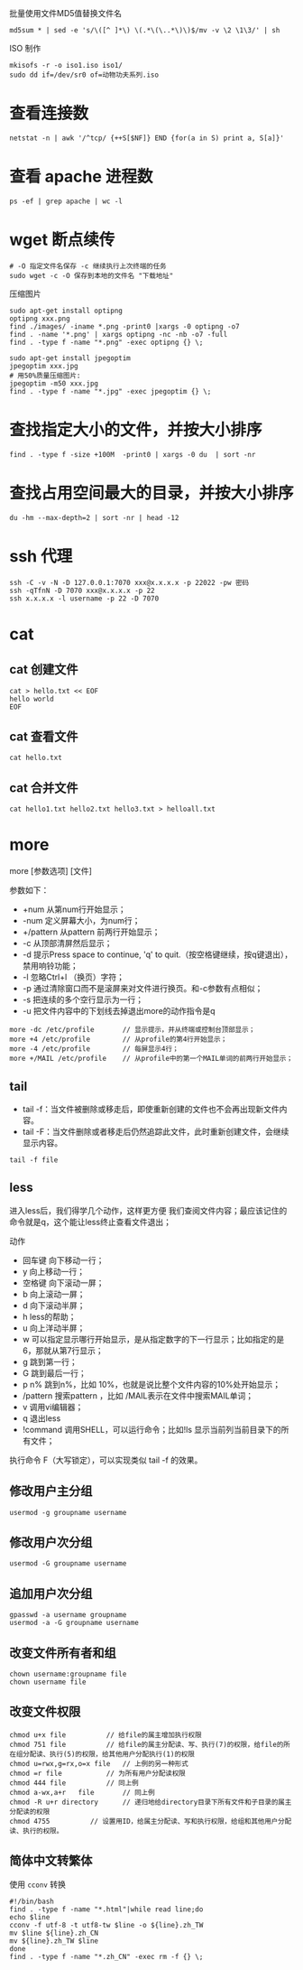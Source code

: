 批量使用文件MD5值替换文件名

```shell
md5sum * | sed -e 's/\([^ ]*\) \(.*\(\..*\)\)$/mv -v \2 \1\3/' | sh
```

ISO 制作
```shell
mkisofs -r -o iso1.iso iso1/
sudo dd if=/dev/sr0 of=动物功夫系列.iso
```

# 查看连接数
```shell
netstat -n | awk '/^tcp/ {++S[$NF]} END {for(a in S) print a, S[a]}'
```

# 查看 apache 进程数
```shell
ps -ef | grep apache | wc -l
```

# wget 断点续传

```shell
# -O 指定文件名保存 -c 继续执行上次终端的任务
sudo wget -c -O 保存到本地的文件名 "下载地址"
```

压缩图片

```shell
sudo apt-get install optipng
optipng xxx.png
find ./images/ -iname *.png -print0 |xargs -0 optipng -o7
find . -name '*.png' | xargs optipng -nc -nb -o7 -full
find . -type f -name "*.png" -exec optipng {} \;

sudo apt-get install jpegoptim
jpegoptim xxx.jpg
# 用50%质量压缩图片:
jpegoptim -m50 xxx.jpg
find . -type f -name "*.jpg" -exec jpegoptim {} \;
```

# 查找指定大小的文件，并按大小排序
```shell
find . -type f -size +100M  -print0 | xargs -0 du  | sort -nr
```

# 查找占用空间最大的目录，并按大小排序
```shell
du -hm --max-depth=2 | sort -nr | head -12
```

# ssh 代理

```shell
ssh -C -v -N -D 127.0.0.1:7070 xxx@x.x.x.x -p 22022 -pw 密码
ssh -qTfnN -D 7070 xxx@x.x.x.x -p 22
ssh x.x.x.x -l username -p 22 -D 7070
```

# cat 

## cat 创建文件

```shell
cat > hello.txt << EOF
hello world
EOF
```

## cat 查看文件

```shell
cat hello.txt
```

## cat 合并文件

```shell
cat hello1.txt hello2.txt hello3.txt > helloall.txt
```

# more

more [参数选项] [文件]

参数如下：
- +num   从第num行开始显示；
- -num   定义屏幕大小，为num行；
- +/pattern   从pattern 前两行开始显示；
- -c   从顶部清屏然后显示；
- -d   提示Press space to continue, 'q' to quit.（按空格键继续，按q键退出），禁用响铃功能；
- -l    忽略Ctrl+l （换页）字符；
- -p    通过清除窗口而不是滚屏来对文件进行换页。和-c参数有点相似；
- -s    把连续的多个空行显示为一行；
- -u    把文件内容中的下划线去掉退出more的动作指令是q 

```shell
more -dc /etc/profile		// 显示提示，并从终端或控制台顶部显示；
more +4 /etc/profile		// 从profile的第4行开始显示；
more -4 /etc/profile		// 每屏显示4行；
more +/MAIL /etc/profile	// 从profile中的第一个MAIL单词的前两行开始显示；
```

## tail

- tail -f：当文件被删除或移走后，即使重新创建的文件也不会再出现新文件内容。
- tail -F：当文件删除或者移走后仍然追踪此文件，此时重新创建文件，会继续显示内容。

```shell
tail -f file
```

## less

进入less后，我们得学几个动作，这样更方便 我们查阅文件内容；最应该记住的命令就是q，这个能让less终止查看文件退出；

动作

- 回车键 向下移动一行；
- y 向上移动一行；
- 空格键 向下滚动一屏；
- b 向上滚动一屏；
- d 向下滚动半屏；
- h less的帮助；
- u 向上洋动半屏；
- w 可以指定显示哪行开始显示，是从指定数字的下一行显示；比如指定的是6，那就从第7行显示；
- g 跳到第一行；
- G 跳到最后一行；
- p n% 跳到n%，比如 10%，也就是说比整个文件内容的10%处开始显示；
- /pattern 搜索pattern ，比如 /MAIL表示在文件中搜索MAIL单词；
- v 调用vi编辑器；
- q 退出less
- !command 调用SHELL，可以运行命令；比如!ls 显示当前列当前目录下的所有文件；

执行命令 F（大写锁定），可以实现类似 tail -f 的效果。

## 修改用户主分组

```shell
usermod -g groupname username
```

## 修改用户次分组

```shell
usermod -G groupname username
```

## 追加用户次分组

```shell
gpasswd -a username groupname
usermod -a -G groupname username
```

## 改变文件所有者和组

```shell
chown username:groupname file
chown username file
```

## 改变文件权限

```shell
chmod u+x file			// 给file的属主增加执行权限
chmod 751 file			// 给file的属主分配读、写、执行(7)的权限，给file的所在组分配读、执行(5)的权限，给其他用户分配执行(1)的权限
chmod u=rwx,g=rx,o=x file	// 上例的另一种形式
chmod =r file			// 为所有用户分配读权限
chmod 444 file			// 同上例
chmod a-wx,a+r   file		// 同上例
chmod -R u+r directory		// 递归地给directory目录下所有文件和子目录的属主分配读的权限
chmod 4755			// 设置用ID，给属主分配读、写和执行权限，给组和其他用户分配读、执行的权限。
```

## 简体中文转繁体

使用 `cconv` 转换

```shell
#!/bin/bash
find . -type f -name "*.html"|while read line;do
echo $line
cconv -f utf-8 -t utf8-tw $line -o ${line}.zh_TW
mv $line ${line}.zh_CN
mv ${line}.zh_TW $line
done
find . -type f -name "*.zh_CN" -exec rm -f {} \;
```
